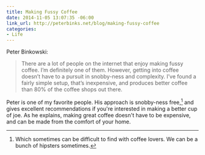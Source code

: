 ```yaml
---
title: Making Fussy Coffee
date: 2014-11-05 13:07:35 -06:00
link_url: http://peterbinks.net/blog/making-fussy-coffee
categories:
- Life
---
```


Peter Binkowski:

> There are a lot of people on the internet that enjoy making fussy coffee. I’m definitely one of them. However, getting into coffee doesn’t have to a pursuit in snobby-ness and complexity. I’ve found a fairly simple setup, that’s inexpensive, and produces better coffee than 80% of the coffee shops out there.

Peter is one of my favorite people. His approach is snobby-ness free,[^1] and gives excellent recommendations if you're interested in making a better cup of joe. As he explains, making great coffee doesn't have to be expensive, and can be made from the comfort of your home.

[^1]: Which sometimes can be difficult to find with coffee lovers. We can be a bunch of hipsters sometimes.
